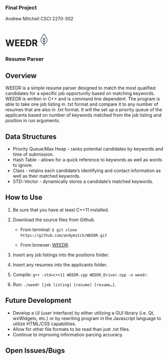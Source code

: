 ### Final Project
Andrew Mitchell
CSCI 2270-302

# WEEDR![alt text](https://github.com/andymitch/WEEDR/blob/master/leaf-logo.png "WEEDR logo")
### Resume Parser

## Overview

WEEDR is a simple resume parser designed to match the most qualified candidates for a specific job opportunity based on matching keywords. WEEDR is written in C++ and is command line dependent. The program is able to take one job listing in .txt format and compare it to any number of resumes that are also in .txt format. It will the set up a priority queue of the applicants based on number of keywords matched from the job listing and position in run arguments.
  
## Data Structures

  * Priority Queue/Max Heap - ranks potential candidates by keywords and time of submission.
  * Hash Table - allows for a quick reference to keywords as well as words to ignore.
  * Class - retains each candidate’s identifying and contact information as well as their matched keywords.
  * STD::Vector - dynamically stores a candidate’s matched keywords.

## How to Use

1. Be sure that you have at least C++11 installed.
  
2. Download the source files from Github.
  
   * From terminal: `$ git clone https://github.com/andymitch/WEEDR.git`
  
   * From browser: [WEEDR](https://github.com/andymitch/WEEDR).
  
3. Insert any job listings into the positions folder.
  
4. Insert any resumes into the applicants folder.
  
5. Compile: `g++ -std=c++11 WEEDR.cpp WEEDR_Driver.cpp -o weedr`.
  
6. Run: `./weedr [job listing] [resume] [resume…]`.

## Future Development

  * Develop a UI (user interface) by either utilizing a GUI library (i.e. Qt, wxWidgets, etc.) or by rewriting program in the Javascript language to utilize HTML/CSS capabilities.
  * Allow for other file formats to be read than just .txt files.
  * Continue to improving information parcing accuracy.

## Open Issues/Bugs

